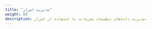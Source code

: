 ```yaml
---
title: "مدیریت اسرار"
weight: 60
description: مدیریت داده‌های تنظیمات محرمانه با استفاده از اسرار.
---
```


